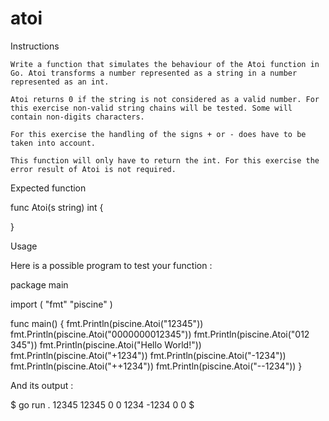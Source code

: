 # atoi
Instructions

    Write a function that simulates the behaviour of the Atoi function in Go. Atoi transforms a number represented as a string in a number represented as an int.

    Atoi returns 0 if the string is not considered as a valid number. For this exercise non-valid string chains will be tested. Some will contain non-digits characters.

    For this exercise the handling of the signs + or - does have to be taken into account.

    This function will only have to return the int. For this exercise the error result of Atoi is not required.

Expected function

func Atoi(s string) int {

}

Usage

Here is a possible program to test your function :

package main

import (
	"fmt"
	"piscine"
)

func main() {
	fmt.Println(piscine.Atoi("12345"))
	fmt.Println(piscine.Atoi("0000000012345"))
	fmt.Println(piscine.Atoi("012 345"))
	fmt.Println(piscine.Atoi("Hello World!"))
	fmt.Println(piscine.Atoi("+1234"))
	fmt.Println(piscine.Atoi("-1234"))
	fmt.Println(piscine.Atoi("++1234"))
	fmt.Println(piscine.Atoi("--1234"))
}

And its output :

$ go run .
12345
12345
0
0
1234
-1234
0
0
$

